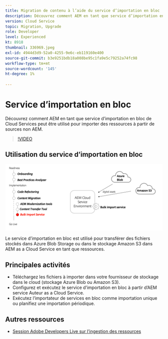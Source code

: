 ```yaml
---
title: Migration de contenu à l’aide du service d’importation en bloc
description: Découvrez comment AEM en tant que service d’importation en bloc de Cloud Services peut être utilisé pour importer des ressources à partir de sources non AEM.
version: Cloud Service
topic: Migration, Upgrade
role: Developer
level: Experienced
kt: 8918
thumbnail: 336969.jpeg
exl-id: 4944d3d9-52a0-4255-9e6c-eb119160e400
source-git-commit: b3e9251bdb18a008be95c1fa9e5c79252a74fc98
workflow-type: tm+mt
source-wordcount: '145'
ht-degree: 1%

---
```


# Service d’importation en bloc

Découvrez comment AEM en tant que service d’importation en bloc de Cloud Services peut être utilisé pour importer des ressources à partir de sources non AEM.

>[!VIDEO](https://video.tv.adobe.com/v/336969?quality=12&learn=on)

## Utilisation du service d’importation en bloc

![Cycle de vie du service d’importation en bloc](../assets/bulk-import-service.png)

Le service d’importation en bloc est utilisé pour transférer des fichiers stockés dans Azure Blob Storage ou dans le stockage Amazon S3 dans AEM as a Cloud Service en tant que ressources.

## Principales activités

+ Téléchargez les fichiers à importer dans votre fournisseur de stockage dans le cloud (stockage Azure Blob ou Amazon S3).
+ Configurez et exécutez le service d’importation en bloc à partir d’AEM service Auteur as a Cloud Service.
+ Exécutez l’importateur de services en bloc comme importation unique ou planifiez une importation périodique.

## Autres ressources

+ [Session Adobe Developers Live sur l’ingestion des ressources](https://experienceleague.adobe.com/docs/adobe-developers-live-events/events/2021/feb2021/asset-bulk-ingestion.html?lang=en)


